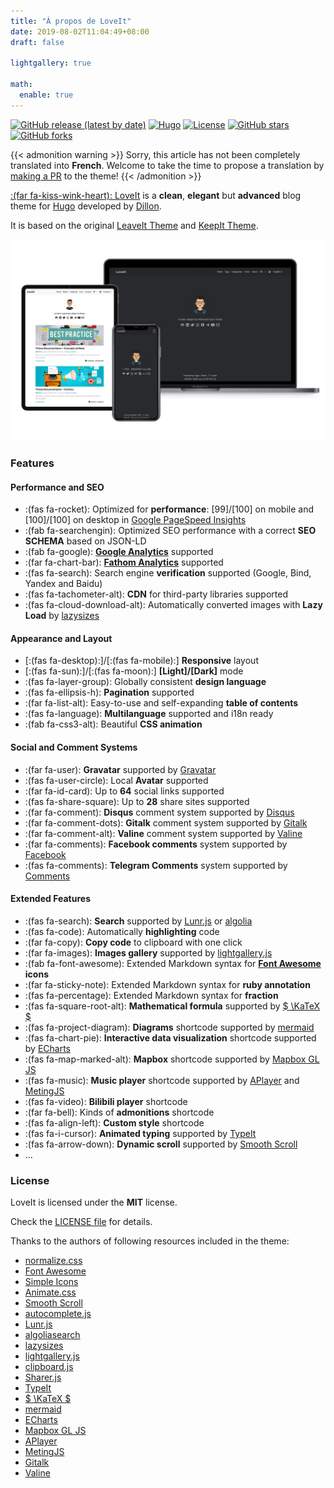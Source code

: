 ```yaml
---
title: "À propos de LoveIt"
date: 2019-08-02T11:04:49+08:00
draft: false

lightgallery: true

math:
  enable: true
---
```


[![GitHub release (latest by date)](https://img.shields.io/github/v/release/dillonzq/LoveIt?style=flat-square)](https://github.com/dillonzq/LoveIt/releases)
[![Hugo](https://img.shields.io/badge/Hugo-%5E0.62.0-ff4088?style=flat-square&logo=hugo)](https://gohugo.io/)
[![License](https://img.shields.io/github/license/dillonzq/LoveIt?style=flat-square)](https://github.com/dillonzq/LoveIt/blob/master/LICENSE)
[![GitHub stars](https://img.shields.io/github/stars/dillonzq/LoveIt?style=social)](https://github.com/dillonzq/LoveIt)
[![GitHub forks](https://img.shields.io/github/forks/dillonzq/LoveIt?style=social)](https://github.com/dillonzq/LoveIt/fork)

{{< admonition warning >}}
Sorry, this article has not been completely translated into **French**.
Welcome to take the time to propose a translation by [making a PR](https://github.com/dillonzq/LoveIt/pulls) to the theme!
{{< /admonition >}}

[:(far fa-kiss-wink-heart): LoveIt](https://github.com/dillonzq/LoveIt) is a **clean**, **elegant** but **advanced** blog theme for [Hugo](https://gohugo.io/) developed by [Dillon](https://dillonzq.com).

It is based on the original [LeaveIt Theme](https://github.com/liuzc/LeaveIt/) and [KeepIt Theme](https://github.com/liuzc/LeaveIt/).

![Hugo Theme LoveIt](/images/Apple-Devices-Preview.png "Hugo Theme LoveIt")

### Features

#### Performance and SEO

* :(fas fa-rocket): Optimized for **performance**: [99]/[100] on mobile and [100]/[100] on desktop in [Google PageSpeed Insights](https://developers.google.com/speed/pagespeed/insights)
* :(fab fa-searchengin): Optimized SEO performance with a correct **SEO SCHEMA** based on JSON-LD
* :(fab fa-google): **[Google Analytics](https://analytics.google.com/analytics)** supported
* :(far fa-chart-bar): **[Fathom Analytics](https://usefathom.com/)** supported
* :(fas fa-search): Search engine **verification** supported (Google, Bind, Yandex and Baidu)
* :(fas fa-tachometer-alt): **CDN** for third-party libraries supported
* :(fas fa-cloud-download-alt): Automatically converted images with **Lazy Load** by [lazysizes](https://github.com/aFarkas/lazysizes)

#### Appearance and Layout

* [:(fas fa-desktop):]/[:(fas fa-mobile):] **Responsive** layout
* [:(fas fa-sun):]/[:(fas fa-moon):] **[Light]/[Dark]** mode
* :(fas fa-layer-group): Globally consistent **design language**
* :(fas fa-ellipsis-h): **Pagination** supported
* :(far fa-list-alt): Easy-to-use and self-expanding **table of contents**
* :(fas fa-language): **Multilanguage** supported and i18n ready
* :(fab fa-css3-alt): Beautiful **CSS animation**

#### Social and Comment Systems

* :(far fa-user): **Gravatar** supported by [Gravatar](https://gravatar.com)
* :(fas fa-user-circle): Local **Avatar** supported
* :(far fa-id-card): Up to **64** social links supported
* :(fas fa-share-square): Up to **28** share sites supported
* :(far fa-comment): **Disqus** comment system supported by [Disqus](https://disqus.com)
* :(far fa-comment-dots): **Gitalk** comment system supported by [Gitalk](https://github.com/gitalk/gitalk)
* :(far fa-comment-alt): **Valine** comment system supported by [Valine](https://valine.js.org/)
* :(far fa-comments): **Facebook comments** system supported by [Facebook](https://developers.facebook.com/docs/plugins/comments/)
* :(fas fa-comments): **Telegram Comments** system supported by [Comments](https://comments.app/)

#### Extended Features

* :(fas fa-search): **Search** supported by [Lunr.js](https://lunrjs.com/) or [algolia](https://www.algolia.com/)
* :(fas fa-code): Automatically **highlighting** code
* :(far fa-copy): **Copy code** to clipboard with one click
* :(far fa-images): **Images gallery** supported by [lightgallery.js](https://github.com/sachinchoolur/lightgallery.js)
* :(fab fa-font-awesome): Extended Markdown syntax for **[Font Awesome](https://fontawesome.com/) icons**
* :(far fa-sticky-note): Extended Markdown syntax for **ruby annotation**
* :(fas fa-percentage): Extended Markdown syntax for **fraction**
* :(fas fa-square-root-alt): **Mathematical formula** supported by [$ \KaTeX $](https://katex.org/)
* :(fas fa-project-diagram): **Diagrams** shortcode supported by [mermaid](https://github.com/knsv/mermaid)
* :(fas fa-chart-pie): **Interactive data visualization** shortcode supported by [ECharts](https://echarts.apache.org/)
* :(fas fa-map-marked-alt): **Mapbox** shortcode supported by [Mapbox GL JS](https://docs.mapbox.com/mapbox-gl-js)
* :(fas fa-music): **Music player** shortcode supported by [APlayer](https://github.com/MoePlayer/APlayer) and [MetingJS](https://github.com/metowolf/MetingJS)
* :(fas fa-video): **Bilibili player** shortcode
* :(far fa-bell): Kinds of **admonitions** shortcode
* :(fas fa-align-left): **Custom style** shortcode
* :(fas fa-i-cursor): **Animated typing** supported by [TypeIt](https://typeitjs.com/)
* :(fas fa-arrow-down): **Dynamic scroll** supported by [Smooth Scroll](https://github.com/cferdinandi/smooth-scroll)
* ...

### License

LoveIt is licensed under the **MIT** license.

Check the [LICENSE file](https://github.com/dillonzq/LoveIt/blob/master/LICENSE) for details.

Thanks to the authors of following resources included in the theme:

* [normalize.css](https://github.com/necolas/normalize.css)
* [Font Awesome](https://fontawesome.com/)
* [Simple Icons](https://github.com/simple-icons/simple-icons)
* [Animate.css](https://daneden.github.io/animate.css/)
* [Smooth Scroll](https://github.com/cferdinandi/smooth-scroll)
* [autocomplete.js](https://github.com/algolia/autocomplete.js)
* [Lunr.js](https://lunrjs.com/)
* [algoliasearch](https://github.com/algolia/algoliasearch-client-javascript)
* [lazysizes](https://github.com/aFarkas/lazysizes)
* [lightgallery.js](https://github.com/sachinchoolur/lightgallery.js)
* [clipboard.js](https://github.com/zenorocha/clipboard.js)
* [Sharer.js](https://github.com/ellisonleao/sharer.js)
* [TypeIt](https://typeitjs.com/)
* [$ \KaTeX $](https://katex.org/)
* [mermaid](https://github.com/knsv/mermaid)
* [ECharts](https://echarts.apache.org/)
* [Mapbox GL JS](https://docs.mapbox.com/mapbox-gl-js)
* [APlayer](https://github.com/MoePlayer/APlayer)
* [MetingJS](https://github.com/metowolf/MetingJS)
* [Gitalk](https://github.com/gitalk/gitalk)
* [Valine](https://valine.js.org/)
